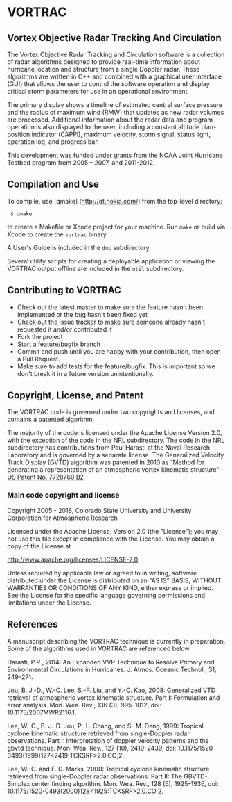 # VORTRAC

## Vortex Objective Radar Tracking And Circulation

The Vortex Objective Radar Tracking and Circulation software is a collection of radar algorithms designed to provide real-time information about hurricane location and structure from a single Doppler radar.
These algorithms are written in C++ and combined with a graphical user interface (GUI) that allows the user to control the software operation and display critical storm parameters for use in an operational environment.

The primary display shows a timeline of estimated central surface pressure and the radius of maximum wind (RMW) that updates as new radar volumes are processed. Additional information about the radar data and program operation is also displayed to the user, including a constant altitude plan-position indicator (CAPPI), maximum velocity, storm signal, status light, operation log, and progress bar.

This development was funded under grants from the NOAA Joint Hurricane Testbed program from 2005 – 2007, and 2011-2012.

## Compilation and Use

To compile, use [qmake] (http://qt.nokia.com/) from the top-level directory:

     $ qmake

to create a Makefile or Xcode project for your machine. Run `make` or build via Xcode to create the `vortrac` binary.

A User's Guide is included in the `doc` subdirectory.

Several utility scripts for creating a deployable application or viewing the VORTRAC output offline are included in the `util` subdirectory.

## Contributing to VORTRAC

* Check out the latest master to make sure the feature hasn't been implemented or the bug hasn't been fixed yet
* Check out the [issue tracker](http://github.com/mmbell/vortrac/issues) to make sure someone already hasn't requested it and/or contributed it
* Fork the project
* Start a feature/bugfix branch
* Commit and push until you are happy with your contribution, then open a Pull Request.
* Make sure to add tests for the feature/bugfix. This is important so we don't break it in a future version unintentionally.

## Copyright, License, and Patent

The VORTRAC code is governed under two copyrights and licenses, and contains a patented algorithm.

The majority of the code is licensed under the Apache License Version 2.0, with the exception of the code in the NRL subdirectory.
The code in the NRL subdirectory has contributions from Paul Harasti at the Naval Research Laboratory and is governed by a separate license.
The Generalized Velocity Track Display (GVTD) algorithm was patented in 2010 as “Method for generating a representation of an atmospheric vortex kinematic structure” – [US Patent No. 7728760 B2](http://patft.uspto.gov/netacgi/nph-Parser?Sect1=PTO1&Sect2=HITOFF&d=PALL&p=1&u=%2Fnetahtml%2FPTO%2Fsrchnum.htm&r=1&f=G&l=50&s1=7,728,760.PN.&OS=PN/7,728,760&RS=PN/7,728,760)

### Main code copyright and license

Copyright 2005 - 2018, Colorado State University and University Corporation for Atmospheric Research

Licensed under the Apache License, Version 2.0 (the "License");
you may not use this file except in compliance with the License.
You may obtain a copy of the License at

http://www.apache.org/licenses/LICENSE-2.0

Unless required by applicable law or agreed to in writing, software
distributed under the License is distributed on an "AS IS" BASIS,
WITHOUT WARRANTIES OR CONDITIONS OF ANY KIND, either express or implied.
See the License for the specific language governing permissions and
limitations under the License.

## References

A manuscript describing the VORTRAC technique is currently in preparation.
Some of the algorithms used in VORTRAC are referenced below.

Harasti, P.R., 2014: An Expanded VVP Technique to Resolve Primary and Environmental Circulations in Hurricanes. J. Atmos. Oceanic Technol., 31, 249–271.

Jou, B. J.-D., W.-C. Lee, S.-P. Liu, and Y.-C. Kao, 2008: Generalized VTD retrieval of atmospheric vortex kinematic structure. Part I: Formulation and error analysis. Mon. Wea. Rev., 136 (3), 995–1012, doi: 10.1175/2007MWR2116.1.

Lee, W.-C., B. J.-D. Jou, P.-L. Chang, and S.-M. Deng, 1999: Tropical cyclone kinematic structure retrieved from single-Doppler radar observations. Part I: Interpretation of doppler velocity patterns and the gbvtd technique. Mon. Wea. Rev., 127 (10), 2419–2439, doi: 10.1175/1520- 0493(1999)127<2419:TCKSRF>2.0.CO;2.

Lee, W.-C. and F. D. Marks, 2000: Tropical cyclone kinematic structure retrieved from single-Doppler radar observations. Part II: The GBVTD-Simplex center finding algorithm. Mon. Wea. Rev., 128 (6), 1925–1936, doi: 10.1175/1520-0493(2000)128<1925:TCKSRF>2.0.CO;2.
